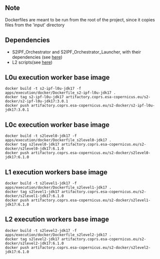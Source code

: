 
## Note

Dockerfiles are meant to be run from the root of the project, since it copies files from the 'input' directory

## Dependencies

- S2IPF_Orchestrator and S2IPF_Orchestrator_Launcher, with their dependencies (see [here](../../../inputs/orchestrator/Readme.md))
- L2 scripts(see [here](../../../inputs/l2))

## L0u execution worker base image

```
docker build -t s2-ipf-l0u-jdk17 -f apps/execution/docker/Dockerfile_s2-ipf-l0u-jdk17 .
docker tag s2-ipf-l0u-jdk17 artifactory.coprs.esa-copernicus.eu/s2-docker/s2-ipf-l0u-jdk17:3.0.1
docker push artifactory.coprs.esa-copernicus.eu/s2-docker/s2-ipf-l0u-jdk17:3.0.1 
```

## L0c execution worker base image

```
docker build -t s2level0-jdk17 -f apps/execution/docker/Dockerfile_s2level0-jdk17 .
docker tag s2level0-jdk17 artifactory.coprs.esa-copernicus.eu/s2-docker/s2level0-jdk17:6.1.0
docker push artifactory.coprs.esa-copernicus.eu/s2-docker/s2level0-jdk17:6.1.0 
```

## L1 execution workers base image

```
docker build -t s2level1-jdk17 -f apps/execution/docker/Dockerfile_s2level1-jdk17 .
docker tag s2level1-jdk17 artifactory.coprs.esa-copernicus.eu/s2-docker/s2level1-jdk17:6.1.0
docker push artifactory.coprs.esa-copernicus.eu/s2-docker/s2level1-jdk17:6.1.0
```

## L2 execution workers base image

```
docker build -t s2level2-jdk17 -f apps/execution/docker/Dockerfile_s2level2-jdk17 .
docker tag s2level2-jdk17 artifactory.coprs.esa-copernicus.eu/s2-docker/s2level2-jdk17:6.1.0
docker push artifactory.coprs.esa-copernicus.eu/s2-docker/s2level2-jdk17:6.1.0
```
